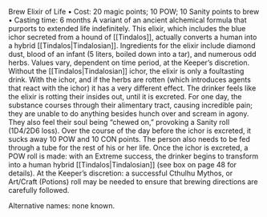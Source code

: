 Brew Elixir of Life
• Cost: 20 magic points; 10 POW; 10 Sanity points to  brew
• Casting time: 6 months
A variant of an ancient alchemical formula that purports to extended life indefinitely. This elixir, which includes the blue ichor secreted from a hound of [[Tindalos]], actually converts a human into a hybrid [[Tindalos|Tindalosian]]. Ingredients for the elixir include diamond dust, blood of an infant (5 liters, boiled down into a tar), and numerous odd herbs. Values vary, dependent on time period, at the Keeper’s discretion.
Without the [[Tindalos|Tindalosian]] ichor, the elixir is only a foultasting drink. With the ichor, and if the herbs are rotten (which introduces agents that react with the ichor) it has a very different effect. The drinker feels like the elixir is rotting their insides out, until it is excreted. For one day, the substance courses through their alimentary tract, causing incredible pain; they are unable to do anything
besides hunch over and scream in agony.
They also feel their soul being “chewed on,” provoking a Sanity roll (1D4/2D6 loss). Over the course of the day before the ichor is excreted, it sucks away 10 POW and 10 CON points. The person also needs to be fed through a tube for the rest of his or her life. Once the ichor is excreted, a POW roll is made: with an Extreme success, the drinker begins to transform into a human hybrid [[Tindalos|Tindalosian]] (see box on page 48 for details).
At the Keeper’s discretion: a successful Cthulhu Mythos, or Art/Craft (Potions) roll may be needed to ensure that brewing directions are carefully followed.

Alternative names: none known.
